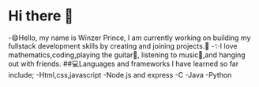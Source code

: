 # Hi there 👋
-😄Hello, my name is Winzer Prince, I am currently working on building my fullstack development skills by creating and joining projects.🚀
-✨I love mathematics,coding,playing the guitar🎸, listening to music🎵,and hanging out with friends.
##💻Languages and frameworks I have learned so far include;
  -Html,css,javascript
  -Node.js and express
  -C 
  -Java
  -Python


